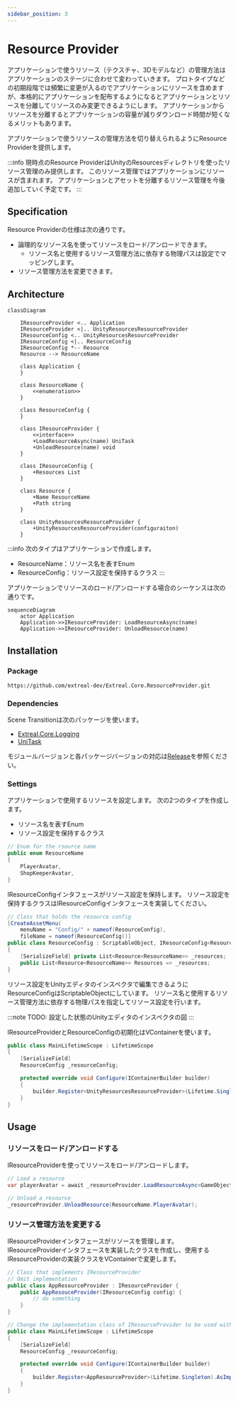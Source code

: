 ```yaml
---
sidebar_position: 3
---
```


# Resource Provider

アプリケーションで使うリソース（テクスチャ、3Dモデルなど）の管理方法はアプリケーションのステージに合わせて変わっていきます。
プロトタイプなどの初期段階では頻繁に変更が入るのでアプリケーションにリソースを含めますが、本格的にアプリケーションを配布するようになるとアプリケーションとリソースを分離してリソースのみ変更できるようにします。
アプリケーションからリソースを分離するとアプリケーションの容量が減りダウンロード時間が短くなるメリットもあります。

アプリケーションで使うリソースの管理方法を切り替えられるようにResource Providerを提供します。

:::info
現時点のResource ProviderはUnityのResourcesディレクトリを使ったリソース管理のみ提供します。
このリソース管理ではアプリケーションにリソースが含まれます。
アプリケーションとアセットを分離するリソース管理を今後追加していく予定です。
:::

## Specification

Resource Providerの仕様は次の通りです。

- 論理的なリソース名を使ってリソースをロード/アンロードできます。
  - リソース名と使用するリソース管理方法に依存する物理パスは設定でマッピングします。
- リソース管理方法を変更できます。

## Architecture

```mermaid
classDiagram

    IResourceProvider <.. Application
    IResourceProvider <|.. UnityResourcesResourceProvider
    IResourceConfig <.. UnityResourcesResourceProvider
    IResourceConfig <|.. ResourceConfig
    IResourceConfig *-- Resource
    Resource --> ResourceName

    class Application {
    }

    class ResourceName {
        <<enumeration>>
    }

    class ResourceConfig {
    }

    class IResourceProvider {
        <<interface>>
        +LoadResourceAsync(name) UniTask
        +UnloadResource(name) void
    }

    class IResourceConfig {
        +Resources List        
    }

    class Resource {
        +Name ResourceName
        +Path string
    }

    class UnityResourcesResourceProvider {
        +UnityResourcesResourceProvider(configuraiton)
    }
```

:::info
次のタイプはアプリケーションで作成します。
- ResourceName：リソース名を表すEnum
- ResourceConfig：リソース設定を保持するクラス
:::

アプリケーションでリソースのロード/アンロードする場合のシーケンスは次の通りです。

```mermaid
sequenceDiagram
    actor Application
    Application->>IResourceProvider: LoadResourceAsync(name)
    Application->>IResourceProvider: UnloadResource(name)
```

## Installation

### Package

```
https://github.com/extreal-dev/Extreal.Core.ResourceProvider.git
```

### Dependencies

Scene Transitionは次のパッケージを使います。

- [Extreal.Core.Logging](/core/logging)
- [UniTask](https://github.com/Cysharp/UniTask)

モジュールバージョンと各パッケージバージョンの対応は[Release](/category/release)を参照ください。

### Settings

アプリケーションで使用するリソースを設定します。
次の2つのタイプを作成します。

- リソース名を表すEnum
- リソース設定を保持するクラス

```csharp
// Enum for the rsource name
public enum ResourceName
{
    PlayerAvatar,
    ShopKeeperAvatar,
}
```

IResourceConfigインタフェースがリソース設定を保持します。
リソース設定を保持するクラスはIResourceConfigインタフェースを実装してください。

```csharp
// Class that holds the resource config
[CreateAssetMenu(
    menuName = "Config/" + nameof(ResourceConfig),
    fileName = nameof(ResourceConfig))]
public class ResourceConfig : ScriptableObject, IResourceConfig<ResourceName>
{
    [SerializeField] private List<Resource<ResourceName>> _resources;
    public List<Resource<ResourceName>> Resources => _resources;
}
```

リソース設定をUnityエディタのインスペクタで編集できるようにResourceConfigはScriptableObjectにしています。
リソース名と使用するリソース管理方法に依存する物理パスを指定してリソース設定を行います。

:::note
TODO: 設定した状態のUnityエディタのインスペクタの図
:::

IResourceProviderとResourceConfigの初期化はVContainerを使います。

```csharp
public class MainLifetimeScope : LifetimeScope
{
    [SerializeField]
    ResourceConfig _resourceConfig;

    protected override void Configure(IContainerBuilder builder)
    {
        builder.Register<UnityResourcesResourceProvider>(Lifetime.Singleton).AsImplementedInterfaces();
    }
}
```

## Usage

### リソースをロード/アンロードする

IResourceProviderを使ってリソースをロード/アンロードします。

```csharp
// Load a resource
var playerAvatar = await _resourceProvider.LoadResourceAsync<GameObject>(ResourceName.PlayerAvatar);

// Unload a resource
_resourceProvider.UnloadResource(ResourceName.PlayerAvatar);
```

### リソース管理方法を変更する

IResourceProviderインタフェースがリソースを管理します。
IResourceProviderインタフェースを実装したクラスを作成し、使用するIResourceProviderの実装クラスをVContainerで変更します。

```csharp
// Class that implements IResourceProvider
// Omit implementation
public class AppResourceProvider : IResourceProvider {
    public AppResouceProvider(IResourceConfig config) {
        // do something
    }
}
```

```csharp
// Change the implementation class of IResourceProvider to be used with VContainer
public class MainLifetimeScope : LifetimeScope
{
    [SerializeField]
    ResourceConfig _resourceConfig;

    protected override void Configure(IContainerBuilder builder)
    {
        builder.Register<AppResourceProvider>(Lifetime.Singleton).AsImplementedInterfaces();
    }
}
```
